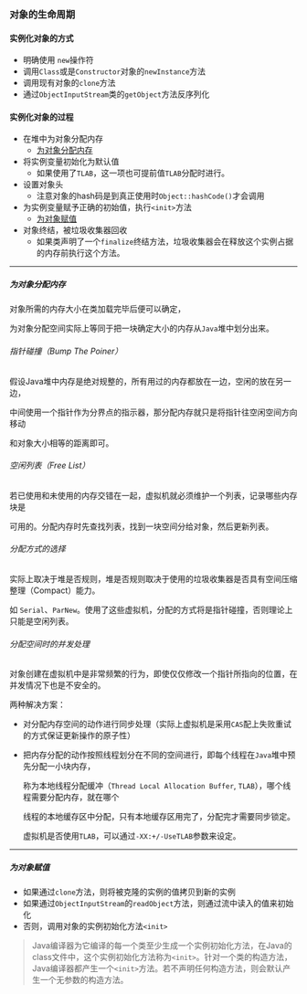 ### 对象的生命周期

#### 实例化对象的方式

* 明确使用 `new`操作符
* 调用`Class`或是`Constructor`对象的`newInstance`方法
* 调用现有对象的`clone`方法
* 通过`ObjectInputStream`类的`getObject`方法反序列化

#### 实例化对象的过程

* 在堆中为对象分配内存
  * <a href = "#为对象分配内存">为对象分配内存</a>
* 将实例变量初始化为默认值
  * 如果使用了`TLAB`，这一项也可提前值`TLAB`分配时进行。
* 设置对象头
  * 注意对象的hash码是到真正使用时`Object::hashCode()`才会调用
* 为实例变量赋予正确的初始值，执行`<init>`方法
  * <a href = "#为对象分配内存">为对象赋值</a>
* 对象终结，被垃圾收集器回收
  * 如果类声明了一个`finalize`终结方法，垃圾收集器会在释放这个实例占据的内存前执行这个方法。

----

##### <a name = "为对象分配内存">为对象分配内存</a>

对象所需的内存大小在类加载完毕后便可以确定，

为对象分配空间实际上等同于把一块确定大小的内存从`Java`堆中划分出来。

###### 指针碰撞（Bump The Poiner）

假设Java堆中内存是绝对规整的，所有用过的内存都放在一边，空闲的放在另一边，

中间使用一个指针作为分界点的指示器，那分配内存就只是将指针往空闲空间方向移动

和对象大小相等的距离即可。

###### 空闲列表（Free List）

若已使用和未使用的内存交错在一起，虚拟机就必须维护一个列表，记录哪些内存块是

可用的。分配内存时先查找列表，找到一块空间分给对象，然后更新列表。

###### 分配方式的选择

实际上取决于堆是否规则，堆是否规则取决于使用的垃圾收集器是否具有空间压缩整理（Compact）能力。

如 `Serial`、`ParNew`。使用了这些虚拟机，分配的方式将是指针碰撞，否则理论上只能是空闲列表。

###### 分配空间时的并发处理

对象创建在虚拟机中是非常频繁的行为，即使仅仅修改一个指针所指向的位置，在并发情况下也是不安全的。

两种解决方案：

* 对分配内存空间的动作进行同步处理（实际上虚拟机是采用`CAS`配上失败重试的方式保证更新操作的原子性）

* 把内存分配的动作按照线程划分在不同的空间进行，即每个线程在`Java`堆中预先分配一小块内存，

  称为本地线程分配缓冲（`Thread Local Allocation Buffer`, `TLAB`），哪个线程需要分配内存，就在哪个

  线程的本地缓存区中分配，只有本地缓存区用完了，分配完才需要同步锁定。

  虚拟机是否使用`TLAB`，可以通过`-XX:+/-UseTLAB`参数来设定。

----

##### <a name = "为对象赋值">为对象赋值</a>

* 如果通过`clone`方法，则将被克隆的实例的值拷贝到新的实例
* 如果通过`ObjectInputStream`的`readObject`方法，则通过流中读入的值来初始化
* 否则，调用对象的实例初始化方法`<init>`

> Java编译器为它编译的每一个类至少生成一个实例初始化方法，在Java的class文件中，这个实例初始化方法称为`<init>`。针对一个类的构造方法，Java编译器都产生一个`<init>`方法。若不声明任何构造方法，则会默认产生一个无参数的构造方法。